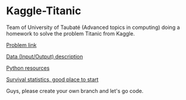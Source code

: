 # Kaggle-Titanic
Team of University of Taubaté (Advanced topics in computing) doing a homework to solve the problem Titanic from Kaggle.

[Problem link](https://www.kaggle.com/c/titanic)

[Data (Input/Output) description](https://www.kaggle.com/c/titanic/data)

[Python resources](https://www.datacamp.com/courses/intro-to-python-for-data-science)

[Survival statistics, good place to start](http://www.titanicfacts.net/titanic-survivors.html)

Guys, please create your own branch and let's go code.
